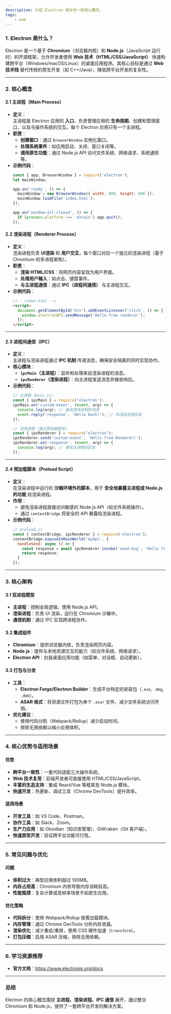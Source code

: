 ```yaml
---
description: 介绍 Electron 相关的一些核心概念。
tags:
    - web
---
```



### **1. Electron 是什么？**
Electron 是一个基于 **Chromium**（浏览器内核）和 **Node.js**（JavaScript 运行时）的开源框架，允许开发者使用 **Web 技术（HTML/CSS/JavaScript）** 快速构建跨平台（Windows/macOS/Linux）的桌面应用程序。其核心目标是通过 **Web 技术栈** 替代传统的原生开发（如 C++/Java），降低跨平台开发的复杂性。

---

### **2. 核心概念**

#### **2.1 主进程（Main Process）**
- **定义**：  
  主进程是 Electron 应用的 **入口**，负责管理应用的 **生命周期**、创建和管理窗口，以及与操作系统的交互。每个 Electron 应用只有一个主进程。
- **职责**：  
  - **创建窗口**：通过 `BrowserWindow` 实例化窗口。  
  - **处理系统事件**：如应用启动、关闭、窗口关闭等。  
  - **调用原生功能**：通过 Node.js API 访问文件系统、网络请求、系统通知等。  
- **示例代码**：  
  ```javascript
  const { app, BrowserWindow } = require('electron');
  let mainWindow;

  app.on('ready', () => {
    mainWindow = new BrowserWindow({ width: 800, height: 600 });
    mainWindow.loadFile('index.html');
  });

  app.on('window-all-closed', () => {
    if (process.platform !== 'darwin') app.quit();
  });
  ```

#### **2.2 渲染进程（Renderer Process）**
- **定义**：  
  渲染进程负责 **UI渲染** 和 **用户交互**，每个窗口对应一个独立的渲染进程（基于 Chromium 的多进程架构）。  
- **职责**：  
  - **渲染 HTML/CSS**：将网页内容呈现为用户界面。  
  - **处理用户输入**：如点击、键盘事件。  
  - **与主进程通信**：通过 **IPC（进程间通信）** 与主进程交互。  
- **示例代码**：  
  ```html
  <!-- index.html -->
  <script>
    document.getElementById('btn').addEventListener('click', () => {
      window.electronAPI.sendMessage('Hello from renderer');
    });
  </script>
  ```

---

#### **2.3 进程间通信（IPC）**
- **定义**：  
  主进程与渲染进程通过 **IPC 机制** 传递消息，确保安全隔离的同时实现协作。  
- **核心模块**：  
  - **`ipcMain`（主进程）**：监听和处理来自渲染进程的消息。  
  - **`ipcRenderer`（渲染进程）**：向主进程发送消息并接收响应。  
- **示例代码**：  
  ```javascript
  // 主进程（main.js）
  const { ipcMain } = require('electron');
  ipcMain.on('custom-event', (event, arg) => {
    console.log(arg); // 接收渲染进程的消息
    event.reply('response', 'Hello back!'); // 向渲染进程回复
  });

  // 渲染进程（通过预加载脚本）
  const { ipcRenderer } = require('electron');
  ipcRenderer.send('custom-event', 'Hello from Renderer!');
  ipcRenderer.on('response', (event, arg) => {
    console.log(arg); // 接收主进程的回复
  });
  ```

---

#### **2.4 预加载脚本（Preload Script）**
- **定义**：  
  在渲染进程中运行的 **沙箱环境外的脚本**，用于 **安全地暴露主进程或 Node.js 的功能** 给渲染进程。  
- **作用**：  
  - 避免渲染进程直接访问敏感的 Node.js API（如文件系统操作）。  
  - 通过 `contextBridge` 将安全的 API 暴露给渲染进程。  
- **示例代码**：  
  ```javascript
  // preload.js
  const { contextBridge, ipcRenderer } = require('electron');
  contextBridge.exposeInMainWorld('myApi', {
    handleSend: async () => {
      const response = await ipcRenderer.invoke('send-msg', 'Hello from Renderer');
      return response;
    }
  });
  ```

---

### **3. 核心架构**
#### **3.1 双进程模型**
- **主进程**：控制全局逻辑，使用 Node.js API。  
- **渲染进程**：负责 UI 渲染，运行在 Chromium 沙箱中。  
- **通信机制**：通过 IPC 实现跨进程协作。

#### **3.2 集成组件**
- **Chromium**：提供浏览器内核，负责渲染网页内容。  
- **Node.js**：提供与本地资源交互的能力（如文件系统、网络请求）。  
- **Electron API**：封装桌面应用功能（如菜单、对话框、自动更新）。

#### **3.3 打包与分发**
- **工具**：  
  - **Electron Forge/Electron Builder**：生成平台特定的安装包（`.exe`, `.dmg`, `.deb`）。  
  - **ASAR 格式**：将资源文件打包为单个 `.asar` 文件，减少文件系统访问开销。  
- **优化建议**：  
  - 使用代码分割（Webpack/Rollup）减少启动时间。  
  - 排除无用依赖以缩小应用体积。

---

### **4. 核心优势与适用场景**
#### **优势**
- **跨平台一致性**：一套代码适配三大操作系统。  
- **Web 技术复用**：前端开发者可直接使用 HTML/CSS/JavaScript。  
- **丰富的生态支持**：集成 React/Vue 等框架及 Node.js 模块。  
- **快速开发**：热更新、调试工具（Chrome DevTools）提升效率。

#### **适用场景**
- **开发工具**：如 VS Code、Postman。  
- **协作工具**：如 Slack、Zoom。  
- **生产力应用**：如 Obsidian（知识库管理）、GitKraken（Git 客户端）。  
- **快速原型开发**：验证跨平台功能可行性。

---

### **5. 常见问题与优化**
#### **问题**
- **体积过大**：典型应用体积超过 100MB。  
- **内存占用高**：Chromium 内核导致内存消耗较高。  
- **性能瓶颈**：复杂计算或高帧率场景不如原生应用。

#### **优化策略**
- **代码拆分**：使用 Webpack/Rollup 按需加载模块。  
- **内存管理**：通过 Chrome DevTools 分析内存泄漏。  
- **渲染优化**：减少重绘/重排，使用 CSS 硬件加速（`transform`）。  
- **打包压缩**：启用 ASAR 压缩，排除无用依赖。

---

### **6. 学习资源推荐**
- **官方文档**：https://www.electronjs.org/docs  

---

### **总结**
Electron 的核心概念围绕 **主进程、渲染进程、IPC 通信** 展开，通过整合 Chromium 和 Node.js，提供了一套跨平台开发的解决方案。